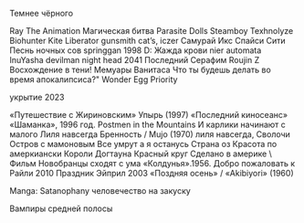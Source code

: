  Темнее чёрного 

Ray The Animation
Магическая битва
Parasite Dolls
Steamboy
Texhnolyze
Biohunter
Kite Liberator
gunsmith cat’s,
iczer
Самурай Икс
Спайси Сити
Песнь ночных сов
springgan 1998
D: Жажда крови
nier automata
InuYasha
devilman
night head 2041
Последний Серафим
Roujin Z
Восхождение в тени!
Мемуары Ванитаса
Что ты будешь делать во время апокалипсиса?"
Wonder Egg Priority

укрытие 2023

«Путешествие с Жириновским»
Упырь (1997)
«Последний киносеанс»
«Шаманка», 1996 год.
Postmen in the Mountains
И карлики начинают с малого
Лиля навсегда
Бренность / Mujo (1970)
лиля навсегда,
Сволочи
Остров с мамоновым
Все умрут а я останусь
Страна оз
Красота по амеркиански
Короли Догтауна
Красный круг
Сделано в америке
\ Фильм Новобранцы сходят с ума
«Колдунья».1956.
Добро пожаловать к Райли 2010
Праздник Эйприл 2003
«Поздняя осень» / «Akibiyori» (1960)

Manga: Satanophany
человечество на закуску

Вампиры средней полосы